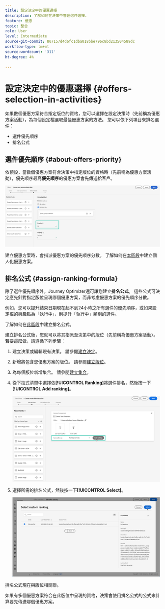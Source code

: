 ```yaml
---
title: 設定決定中的優惠選擇
description: 了解如何在決策中管理選件選擇。
feature: 優惠
topic: 整合
role: User
level: Intermediate
source-git-commit: 807157d4d6fc1dba018bbe796c8bd213504589dc
workflow-type: tm+mt
source-wordcount: '311'
ht-degree: 4%

---
```


# 設定決定中的優惠選擇 {#offers-selection-in-activities}

如果數個優惠方案符合指定版位的資格，您可以選擇在設定決策時（先前稱為優惠方案活動），為每個設定檔選取最佳優惠方案的方法。 您可以依下列項目來排名選件：
* 選件優先順序
* 排名公式

## 選件優先順序 {#about-offers-priority}

依預設，當數個優惠方案符合決策中指定版位的資格時（先前稱為優惠方案活動），優先順序最高&#x200B;**優先順序**&#x200B;的優惠方案會先傳送給客戶。

![](../../assets/offer-priority.png)

建立優惠方案時，會指派優惠方案的優先順序分數。 了解如何在[本區段](../offer-library/creating-personalized-offers.md)中建立個人化優惠方案。

## 排名公式 {#assign-ranking-formula}

除了選件優先順序外，Journey Optimizer還可讓您建立&#x200B;**排名公式**。 這些公式可決定應先針對指定版位呈現哪個優惠方案，而非考慮優惠方案的優先順序分數。

例如，您可以提升結束日期現在起不到24小時之所有選件的優先順序，或如果設定檔的興趣點為「執行中」，則提升「執行中」類別的選件。

了解如何在[此區段](../offer-library/create-ranking-formulas.md)中建立排名公式。

建立排名公式後，您就可以將其指派至決策中的版位（先前稱為優惠方案活動）。 若要這麼做，請遵循下列步驟：

1. 建立決策或編輯現有決策。 請參閱[建立決定](../offer-activities/create-offer-activities.md)。

1. 新增將包含您優惠方案的版位。 請參閱[建立版位](../offer-library/creating-placements.md)。

1. 為每個版位新增集合。 請參閱[建立集合](../offer-library/creating-collections.md)。

1. 從下拉式清單中選擇依&#x200B;**[!UICONTROL Ranking]**&#x200B;將選件排名，然後按一下&#x200B;**[!UICONTROL Add ranking]**。

   ![](../../assets/offer-activity-ranking.png)

1. 選擇所需的排名公式，然後按一下&#x200B;**[!UICONTROL Select]**。

   ![](../../assets/ranking-selection.png)

排名公式現在與版位相關聯。

如果有多個優惠方案符合在此版位中呈現的資格，決策會使用排名公式的公式來計算要先傳送哪個優惠方案。
